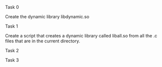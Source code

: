 Task 0

Create the dynamic library libdynamic.so  

Task 1

Create a script that creates a dynamic library called liball.so from all the .c files that are in the current directory.  

Task 2

Task 3
